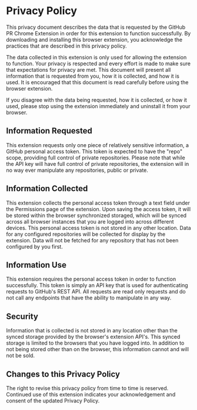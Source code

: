 # Privacy Policy

This privacy document describes the data that is requested by the GitHub PR Chrome Extension in order for this extension to function successfully. By downloading and installing this browser extension, you acknowledge the practices that are described in this privacy policy.

The data collected in this extension is only used for allowing the extension to function. Your privacy is respected and every effort is made to make sure that expectations for privacy are met. This document will present all information that is requested from you, how it is collected, and how it is used. It is encouraged that this document is read carefully before using the browser extension.

If you disagree with the data being requested, how it is collected, or how it used, please stop using the extension immediately and uninstall it from your browser.

## Information Requested

This extension requests only one piece of relatively sensitive information, a GitHub personal access token. This token is expected to have the "repo" scope, providing full control of private repositories. Please note that while the API key will have full control of private repositories, the extension will in no way ever manipulate any repositories, public or private.

## Information Collected

This extension collects the personal access token through a text field under the Permissions page of the extension. Upon saving the access token, it will be stored within the browser synchronized storaged, which will be synced across all browser instances that you are logged into across different devices. This personal access token is not stored in any other location. Data for any configured repositories will be collected for display by the extension. Data will not be fetched for any repository that has not been configured by you first.

## Information Use

This extension requires the personal access token in order to function successfully. This token is simply an API key that is used for authenticating requests to GitHub's REST API. All requests are read only requests and do not call any endpoints that have the ability to manipulate in any way.

## Security

Information that is collected is not stored in any location other than the synced storage provided by the browser's extension API's. This synced storage is limited to the browsers that you have logged into. In addition to not being stored other than on the browser, this information cannot and will not be sold.

## Changes to this Privacy Policy

The right to revise this privacy policy from time to time is reserved. Continued use of this extension indicates your acknowledgement and consent of the updated Privacy Policy.
